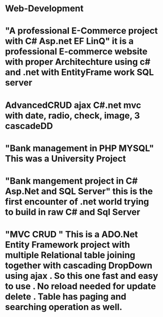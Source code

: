 # Web-Development
# "A professional E-Commerce project with C# Asp.net EF LinQ" it is a professional E-commerce website with proper Architechture using c# and .net with EntityFrame work SQL server
# AdvancedCRUD ajax C#.net mvc with date, radio, check, image, 3 cascadeDD 
# "Bank management in PHP MYSQL" This was a University Project 
# "Bank mangement project in C# Asp.Net and SQL Server" this is the first encounter of .net world trying to build in raw C# and Sql Server
# "MVC CRUD " This is a ADO.Net Entity Framework project with multiple Relational table joining together with cascading DropDown using ajax . So this one fast and easy to use . No reload needed for update delete . Table has paging and searching operation as well.
